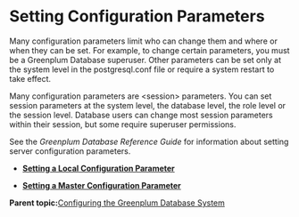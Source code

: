 # Setting Configuration Parameters 

Many configuration parameters limit who can change them and where or when they can be set. For example, to change certain parameters, you must be a Greenplum Database superuser. Other parameters can be set only at the system level in the postgresql.conf file or require a system restart to take effect.

Many configuration parameters are <session\> parameters. You can set session parameters at the system level, the database level, the role level or the session level. Database users can change most session parameters within their session, but some require superuser permissions.

See the *Greenplum Database Reference Guide* for information about setting server configuration parameters.

-   **[Setting a Local Configuration Parameter](../topics/g-setting-a-local-configuration-parameter.html)**  

-   **[Setting a Master Configuration Parameter](../topics/g-setting-a-master-configuration-parameter.html)**  


**Parent topic:**[Configuring the Greenplum Database System](../topics/g-configuring-the-greenplum-system.html)


